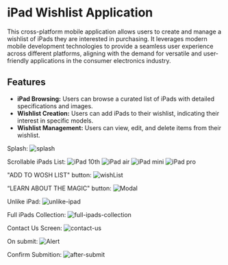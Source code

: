 # iPad Wishlist Application

This cross-platform mobile application allows users to create and manage a wishlist of iPads they are interested in purchasing. It leverages modern mobile development technologies to provide a seamless user experience across different platforms, aligning with the demand for versatile and user-friendly applications in the consumer electronics industry.

## Features

*   **iPad Browsing:** Users can browse a curated list of iPads with detailed specifications and images.
*   **Wishlist Creation:** Users can add iPads to their wishlist, indicating their interest in specific models.
*   **Wishlist Management:** Users can view, edit, and delete items from their wishlist.

Splash:
![splash](https://user-images.githubusercontent.com/94063697/207746434-292b7f97-8347-4d2b-994f-1efd5576e30f.jpg)

Scrollable iPads List:
![iPad 10th](https://user-images.githubusercontent.com/94063697/207746427-55f4c182-217b-46cf-8da7-343008e1d8cf.jpg)
![iPad air](https://user-images.githubusercontent.com/94063697/207746429-17b3ed6d-366d-4af7-9785-e2abd6bc05a4.jpg)
![iPad mini](https://user-images.githubusercontent.com/94063697/207746430-a6eb4488-b748-4ad5-98a6-ae0609679349.jpg)
![iPad pro](https://user-images.githubusercontent.com/94063697/207746432-5a83efab-c747-44ee-ab58-6a3086ee7ba7.jpg)

"ADD TO WOSH LIST" button:
![wishList](https://user-images.githubusercontent.com/94063697/207746437-64fc0685-5ade-4a4d-8a36-8d23d3fd79c0.jpg)

“LEARN ABOUT THE MAGIC" button:
![Modal](https://user-images.githubusercontent.com/94063697/207746433-6725f5f7-0111-4217-9d7f-1d4e1c02db67.jpg)

Unlike iPad:
![unlike-ipad](https://user-images.githubusercontent.com/94063697/207746435-1d2aa6ff-5ec8-4cd9-b790-2629f2879c7d.jpg)

Full iPads Collection:
![full-ipads-collection](https://user-images.githubusercontent.com/94063697/207746426-dff33f27-c16e-42db-bd8c-12e68d7c2479.jpg)

Contact Us Screen:
![contact-us](https://user-images.githubusercontent.com/94063697/207746425-3a7f22d4-ba58-4a94-a7ca-61cf30a68e07.jpg)

On submit:
![Alert](https://user-images.githubusercontent.com/94063697/207746423-9ac144f9-3fcc-458f-b6c9-97befc8032b4.jpg)

Confirm Submition:
![after-submit](https://user-images.githubusercontent.com/94063697/207746421-a4e5d5a1-0457-4df5-a128-cf09b3644a99.jpg)
